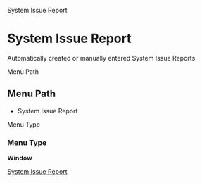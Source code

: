 
System Issue Report
# System Issue Report


Automatically created or manually entered System Issue Reports

Menu Path
## Menu Path



- System Issue Report

Menu Type
### Menu Type

**Window**


[System Issue Report](../../functional-guide/window/window-system-issue-report.md)